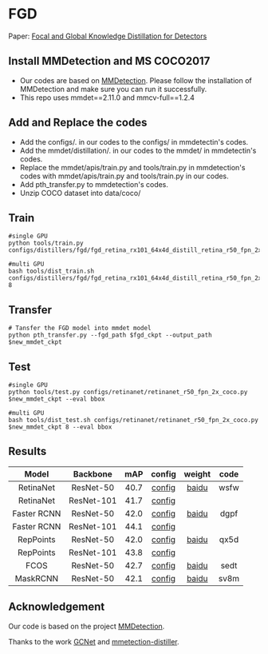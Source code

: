 # FGD
Paper: [Focal and Global Knowledge Distillation for Detectors](https://arxiv.org/abs/2111.11837)
## Install MMDetection and MS COCO2017
  - Our codes are based on [MMDetection](https://github.com/open-mmlab/mmdetection). Please follow the installation of MMDetection and make sure you can run it successfully.
  - This repo uses mmdet==2.11.0 and mmcv-full==1.2.4
## Add and Replace the codes
  - Add the configs/. in our codes to the configs/ in mmdetectin's codes.
  - Add the mmdet/distillation/. in our codes to the mmdet/ in mmdetectin's codes.
  - Replace the mmdet/apis/train.py and tools/train.py in mmdetection's codes with mmdet/apis/train.py and tools/train.py in our codes.
  - Add pth_transfer.py to mmdetection's codes.
  - Unzip COCO dataset into data/coco/
## Train

```
#single GPU
python tools/train.py configs/distillers/fgd/fgd_retina_rx101_64x4d_distill_retina_r50_fpn_2x_coco.py

#multi GPU
bash tools/dist_train.sh configs/distillers/fgd/fgd_retina_rx101_64x4d_distill_retina_r50_fpn_2x_coco.py 8
```

## Transfer
```
# Tansfer the FGD model into mmdet model
python pth_transfer.py --fgd_path $fgd_ckpt --output_path $new_mmdet_ckpt
```
## Test

```
#single GPU
python tools/test.py configs/retinanet/retinanet_r50_fpn_2x_coco.py $new_mmdet_ckpt --eval bbox

#multi GPU
bash tools/dist_test.sh configs/retinanet/retinanet_r50_fpn_2x_coco.py $new_mmdet_ckpt 8 --eval bbox
```
## Results

|    Model    |  Backbone  | mAP  |                            config                            |                          weight                          | code |
| :---------: | :--------: | :--: | :----------------------------------------------------------: | :------------------------------------------------------: | :--: |
|  RetinaNet  | ResNet-50  | 40.7 | [config](https://github.com/open-mmlab/mmdetection/tree/master/configs/retinanet/retinanet_r50_fpn_2x_coco.py) | [baidu](https://pan.baidu.com/s/1TwF9W13eHg6Sxkrr-4VTqg) | wsfw |
|  RetinaNet  | ResNet-101 | 41.7 | [config](https://github.com/open-mmlab/mmdetection/tree/master/configs/retinanet/retinanet_r101_fpn_2x_coco.py) |                                                          |      |
| Faster RCNN | ResNet-50  | 42.0 | [config](https://github.com/open-mmlab/mmdetection/tree/master/configs/faster_rcnn/faster_rcnn_r50_fpn_2x_coco.py) | [baidu](https://pan.baidu.com/s/14WjoMqxILoPaKfY5QsCK8w) | dgpf |
| Faster RCNN | ResNet-101 | 44.1 | [config](https://github.com/open-mmlab/mmdetection/tree/master/configs/faster_rcnn/faster_rcnn_r101_fpn_2x_coco.py) |                                                          |      |
|  RepPoints  | ResNet-50  | 42.0 | [config](https://github.com/open-mmlab/mmdetection/tree/master/configs/reppoints/reppoints_moment_r50_fpn_gn-neck+head_2x_coco.py) | [baidu](https://pan.baidu.com/s/1EJo9uQuZhimm7HI92TNThQ) | qx5d |
|  RepPoints  | ResNet-101 | 43.8 | [config](https://github.com/open-mmlab/mmdetection/tree/master/configs/reppoints/reppoints_moment_r101_fpn_gn-neck+head_2x_coco.py) |                                                          |      |
|    FCOS     | ResNet-50  | 42.7 | [config](https://github.com/yzd-v/FGD/blob/master/configs/fcos/fcos_center-normbbox-giou_r50_caffe_fpn_gn-head_mstrain_1x_coco.py) | [baidu](https://pan.baidu.com/s/16uCTa81ZzG7EoizdfnXhzQ) | sedt |
|  MaskRCNN   | ResNet-50  | 42.1 | [config](https://github.com/open-mmlab/mmdetection/tree/master/configs/mask_rcnn/mask_rcnn_r50_fpn_2x_coco.py) | [baidu](https://pan.baidu.com/s/101eOFcD8JDwqrFuYcxcBIA) | sv8m |



## Acknowledgement

Our code is based on the project [MMDetection](https://github.com/open-mmlab/mmdetection).

Thanks to the work [GCNet](https://github.com/xvjiarui/GCNet) and [mmetection-distiller](https://github.com/pppppM/mmdetection-distiller).